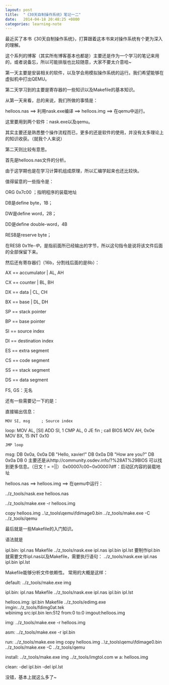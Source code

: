 ```yaml
---
layout: post
title:  "《30天自制操作系统》笔记一二"
date:   2014-04-18 20:48:25 +0800
categories: learning-note
---
```


最近买了本书《30天自制操作系统》，打算跟着这本书来对操作系统有个更为深入的理解。

这个系列的博客（其实所有博客基本也都是）主要还是作为一个学习的笔记来用的，或者说备忘，所以可能排版也比较随意，大家不要太介意哈~



第一天主要是安装相关的软件，以及学会用模拟操作系统的运行。我们希望能够在虚拟机中打出QEMU。

第二天学习到的主要是寄存器的一些知识以及Makefile的基本知识。



从第一天来看，总的来说，我们所做的事情是：

helloos.nas ==> 利用nask.exe编译 ==> helloos.img ==> 在qemu中运行。

这里要用到两个软件：nask.exe以及qemu。

其实主要还是熟悉整个操作流程而已，更多的还是软件的使用，并没有太多理论上的知识收获。（就我个人来说）



第二天则比较有意思。

首先是helloos.nas文件的分析。

由于这学期也是在学习计算机组成原理，所以汇编学起来也还比较快。

值得留意的一些指令是：

ORG    0x7c00 ；指明程序的装载地址

DB是define byte，1B；

DW是define word，2B；

DD是define double-word，4B

RESB是reserve byte；

在RESB 0x1fe-$中，$是指前面所已经输出的字节，所以这句指令是说将该文件后面的全部保留下来。

然后还有寄存器们（16b，分割线后面的是8b）：

AX == accumulator           | AL, AH

CX == counter                   | BL, BH

DX == data                         | CL, CH

BX == base                        | DL, DH

SP == stack pointer

BP == base pointer

SI == source index

DI == destination index

ES == extra segment

CS == code segment

SS == stack segment

DS == data segment

FS, GS：无名



还有一些需要记一下的是：

直接输出信息：

	MOV	SI, msg		; Source index
loop:
	MOV	AL, [SI]
	ADD	SI, 1
	CMP	AL, 0
	JE	fin
	; call BIOS
	MOV	AH, 0x0e
	MOV	BX, 15
	INT	0x10

	JMP	loop
msg:
	DB	0x0a, 0x0a
	DB	"Hello, xavier!"
	DB	0x0a
	DB	"How are you?"
	DB	0x0a
	DB	0
主要还是从http://community.osdev.info/?%28AT%29BIOS 可以找到更多信息。（日文！= =||）
0x00007c00~0x00007dff：启动区内容的装载地址



helloos.nas ==> helloos.img ==> 在qemu中运行：

../z_tools/nask.exe helloos.nas

../z_tools/make.exe -r helloos.img

copy helloos.img ..\z_tools\qemu\fdimage0.bin
    ../z_tools/make.exe -C ../z_tools/qemu



最后就是一些Makefile的入门知识。

语法就是

ipl.bin:	ipl.nas Makefile
	../z_tools/nask.exe ipl.nas ipl.bin ipl.lst
要制作ipl.bin就需要文件ipl.nas以及Makefile，需要执行语句：
../z_tools/nask.exe ipl.nas ipl.bin ipl.lst

Makefile能够分析文件依赖性。
常用的大概是这样：

default:
	../z_tools/make.exe img

ipl.bin:	ipl.nas Makefile
	../z_tools/nask.exe ipl.nas ipl.bin ipl.lst

helloos.img:	ipl.bin Makefile
	../z_tools/edimg.exe	imgin:../z_tools/fdimg0at.tek \
		wbinimg src:ipl.bin len:512 from:0 to:0		imgout:helloos.img

img:
	../z_tools/make.exe -r helloos.img

asm:
	../z_tools/make.exe -r ipl.bin

run:
	../z_tools/make.exe img
	copy helloos.img ..\z_tools\qemu\fdimage0.bin
	../z_tools/make.exe -C ../z_tools/qemu

install:
	../z_tools/make.exe img
	../z_tools/imgtol.com w a: helloos.img

clean:
	-del ipl.bin
	-del ipl.lst

没错，基本上就这么多了~




